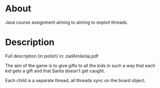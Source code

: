 # About
Java course assignment aiming to aiming to exploit threads.

# Description

Full description (in polish) in: zadAmikolaj.pdf

The aim of the game is to give gifts to all the kids in such a way
that each kid gets a gift and that Santa doesn't get caught.

Each child is a separate thread, all threads sync on the board object.
